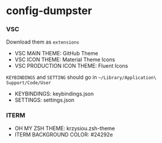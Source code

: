 # config-dumpster

### VSC

Download them as `extensions`

- VSC MAIN THEME: GitHub Theme
- VSC ICON THEME: Material Theme Icons
- VSC PRODUCTION ICON THEME: Fluent Icons

`KEYBINDINGS` and `SETTING` should go in `~/Library/Application\ Support/Code/User`

- KEYBINDINGS: keybindings.json
- SETTINGS: settings.json

### ITERM

- OH MY ZSH THEME: krzysiou.zsh-theme
- ITERM BACKGROUND COLOR: #24292e